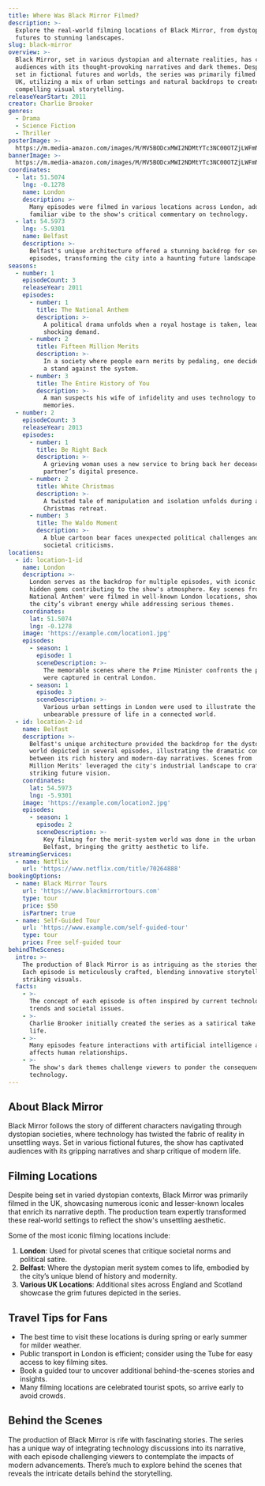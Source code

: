 ```yaml
---
title: Where Was Black Mirror Filmed?
description: >-
  Explore the real-world filming locations of Black Mirror, from dystopian
  futures to stunning landscapes.
slug: black-mirror
overview: >-
  Black Mirror, set in various dystopian and alternate realities, has captivated
  audiences with its thought-provoking narratives and dark themes. Despite being
  set in fictional futures and worlds, the series was primarily filmed in the
  UK, utilizing a mix of urban settings and natural backdrops to create its
  compelling visual storytelling.
releaseYearStart: 2011
creator: Charlie Brooker
genres:
  - Drama
  - Science Fiction
  - Thriller
posterImage: >-
  https://m.media-amazon.com/images/M/MV5BODcxMWI2NDMtYTc3NC00OTZjLWFmNmUtM2NmY2I1ODkxYzczXkEyXkFqcGc@._V1_SX300.jpg
bannerImage: >-
  https://m.media-amazon.com/images/M/MV5BODcxMWI2NDMtYTc3NC00OTZjLWFmNmUtM2NmY2I1ODkxYzczXkEyXkFqcGc@._V1_SX300.jpg
coordinates:
  - lat: 51.5074
    lng: -0.1278
    name: London
    description: >-
      Many episodes were filmed in various locations across London, adding a
      familiar vibe to the show's critical commentary on technology.
  - lat: 54.5973
    lng: -5.9301
    name: Belfast
    description: >-
      Belfast's unique architecture offered a stunning backdrop for several
      episodes, transforming the city into a haunting future landscape.
seasons:
  - number: 1
    episodeCount: 3
    releaseYear: 2011
    episodes:
      - number: 1
        title: The National Anthem
        description: >-
          A political drama unfolds when a royal hostage is taken, leading to a
          shocking demand.
      - number: 2
        title: Fifteen Million Merits
        description: >-
          In a society where people earn merits by pedaling, one decides to take
          a stand against the system.
      - number: 3
        title: The Entire History of You
        description: >-
          A man suspects his wife of infidelity and uses technology to relive
          memories.
  - number: 2
    episodeCount: 3
    releaseYear: 2013
    episodes:
      - number: 1
        title: Be Right Back
        description: >-
          A grieving woman uses a new service to bring back her deceased
          partner’s digital presence.
      - number: 2
        title: White Christmas
        description: >-
          A twisted tale of manipulation and isolation unfolds during a
          Christmas retreat.
      - number: 3
        title: The Waldo Moment
        description: >-
          A blue cartoon bear faces unexpected political challenges and reflects
          societal criticisms.
locations:
  - id: location-1-id
    name: London
    description: >-
      London serves as the backdrop for multiple episodes, with iconic sites and
      hidden gems contributing to the show's atmosphere. Key scenes from 'The
      National Anthem' were filmed in well-known London locations, showcasing
      the city’s vibrant energy while addressing serious themes.
    coordinates:
      lat: 51.5074
      lng: -0.1278
    image: 'https://example.com/location1.jpg'
    episodes:
      - season: 1
        episode: 1
        sceneDescription: >-
          The memorable scenes where the Prime Minister confronts the public
          were captured in central London.
      - season: 1
        episode: 3
        sceneDescription: >-
          Various urban settings in London were used to illustrate the nearly
          unbearable pressure of life in a connected world.
  - id: location-2-id
    name: Belfast
    description: >-
      Belfast's unique architecture provided the backdrop for the dystopian
      world depicted in several episodes, illustrating the dramatic contrasts
      between its rich history and modern-day narratives. Scenes from 'Fifteen
      Million Merits' leveraged the city's industrial landscape to craft a
      striking future vision.
    coordinates:
      lat: 54.5973
      lng: -5.9301
    image: 'https://example.com/location2.jpg'
    episodes:
      - season: 1
        episode: 2
        sceneDescription: >-
          Key filming for the merit-system world was done in the urban areas of
          Belfast, bringing the gritty aesthetic to life.
streamingServices:
  - name: Netflix
    url: 'https://www.netflix.com/title/70264888'
bookingOptions:
  - name: Black Mirror Tours
    url: 'https://www.blackmirrortours.com'
    type: tour
    price: $50
    isPartner: true
  - name: Self-Guided Tour
    url: 'https://www.example.com/self-guided-tour'
    type: tour
    price: Free self-guided tour
behindTheScenes:
  intro: >-
    The production of Black Mirror is as intriguing as the stories themselves.
    Each episode is meticulously crafted, blending innovative storytelling with
    striking visuals.
  facts:
    - >-
      The concept of each episode is often inspired by current technological
      trends and societal issues.
    - >-
      Charlie Brooker initially created the series as a satirical take on modern
      life.
    - >-
      Many episodes feature interactions with artificial intelligence and how it
      affects human relationships.
    - >-
      The show's dark themes challenge viewers to ponder the consequences of
      technology.
---
```


## About Black Mirror

Black Mirror follows the story of different characters navigating through dystopian societies, where technology has twisted the fabric of reality in unsettling ways. Set in various fictional futures, the show has captivated audiences with its gripping narratives and sharp critique of modern life.

## Filming Locations

Despite being set in varied dystopian contexts, Black Mirror was primarily filmed in the UK, showcasing numerous iconic and lesser-known locales that enrich its narrative depth. The production team expertly transformed these real-world settings to reflect the show's unsettling aesthetic.

Some of the most iconic filming locations include:

1. **London**: Used for pivotal scenes that critique societal norms and political satire.
2. **Belfast**: Where the dystopian merit system comes to life, embodied by the city’s unique blend of history and modernity.
3. **Various UK Locations**: Additional sites across England and Scotland showcase the grim futures depicted in the series.

## Travel Tips for Fans

- The best time to visit these locations is during spring or early summer for milder weather.
- Public transport in London is efficient; consider using the Tube for easy access to key filming sites.
- Book a guided tour to uncover additional behind-the-scenes stories and insights.
- Many filming locations are celebrated tourist spots, so arrive early to avoid crowds.

## Behind the Scenes

The production of Black Mirror is rife with fascinating stories. The series has a unique way of integrating technology discussions into its narrative, with each episode challenging viewers to contemplate the impacts of modern advancements. There’s much to explore behind the scenes that reveals the intricate details behind the storytelling.
